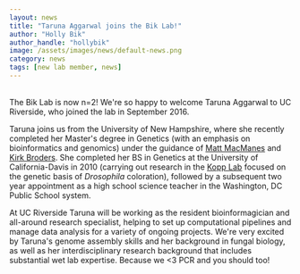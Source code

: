 ```yaml
---
layout: news
title: "Taruna Aggarwal joins the Bik Lab!"
author: "Holly Bik"
author_handle: "hollybik"
image: /assets/images/news/default-news.png
category: news
tags: [new lab member, news]
---
```


<br>
The Bik Lab is now n=2! We're so happy to welcome Taruna Aggarwal to UC Riverside, who joined the lab in September 2016. 

Taruna joins us from the University of New Hampshire, where she recently completed her Master's degree in Genetics (with an emphasis on bioinformatics and genomics) under the guidance of [Matt MacManes] and [Kirk Broders]. She completed her BS in Genetics at the University of California-Davis in 2010 (carrying out research in the [Kopp Lab] focused on the genetic basis of _Drosophila_ coloration), followed by a subsequent two year appointment as a high school science teacher in the Washington, DC Public School system.

At UC Riverside Taruna will be working as the resident bioinformagician and all-around research specialist, helping to set up computational pipelines and manage data analysis for a variety of ongoing projects. We're very excited by Taruna's genome assembly skills and her background in fungal biology, as well as her interdisciplinary research background that includes substantial wet lab expertise. Because we <3 PCR and you should too!


[Matt MacManes]: http://genomebio.org/
[Kirk Broders]: http://broderslab.agsci.colostate.edu/
[Kopp Lab]: http://kopplab.ucdavis.edu/

